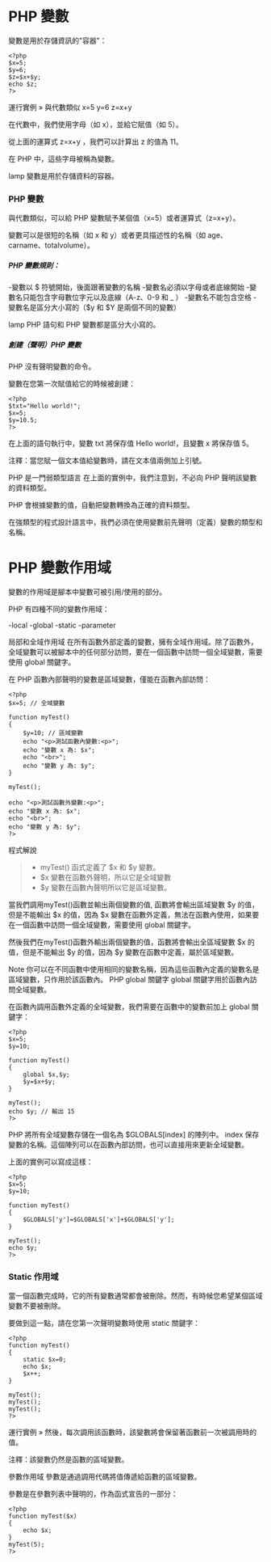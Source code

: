 # PHP 變數

變數是用於存儲資訊的"容器"：

```
<?php
$x=5;
$y=6;
$z=$x+$y;
echo $z;
?>
```
運行實例 »
與代數類似
x=5
y=6
z=x+y

在代數中，我們使用字母（如 x），並給它賦值（如 5）。

從上面的運算式 z=x+y ，我們可以計算出 z 的值為 11。

在 PHP 中，這些字母被稱為變數。

lamp	變數是用於存儲資料的容器。

### PHP 變數
與代數類似，可以給 PHP 變數賦予某個值（x=5）或者運算式（z=x+y）。

變數可以是很短的名稱（如 x 和 y）或者更具描述性的名稱（如 age、carname、totalvolume）。

##### PHP 變數規則：
-變數以 $ 符號開始，後面跟著變數的名稱
-變數名必須以字母或者底線開始
-變數名只能包含字母數位字元以及底線（A-z、0-9 和 _ ）
-變數名不能包含空格
-變數名是區分大小寫的（$y 和 $Y 是兩個不同的變數）

lamp	PHP 語句和 PHP 變數都是區分大小寫的。

##### 創建（聲明）PHP 變數
PHP 沒有聲明變數的命令。

變數在您第一次賦值給它的時候被創建：

```
<?php
$txt="Hello world!";
$x=5;
$y=10.5;
?>
```
在上面的語句執行中，變數 txt 將保存值 Hello world!，且變數 x 將保存值 5。

注釋：當您賦一個文本值給變數時，請在文本值兩側加上引號。

PHP 是一門弱類型語言
在上面的實例中，我們注意到，不必向 PHP 聲明該變數的資料類型。

PHP 會根據變數的值，自動把變數轉換為正確的資料類型。

在強類型的程式設計語言中，我們必須在使用變數前先聲明（定義）變數的類型和名稱。

# PHP 變數作用域
變數的作用域是腳本中變數可被引用/使用的部分。

PHP 有四種不同的變數作用域：

-local
-global
-static
-parameter

局部和全域作用域
在所有函數外部定義的變數，擁有全域作用域。除了函數外，全域變數可以被腳本中的任何部分訪問，要在一個函數中訪問一個全域變數，需要使用 global 關鍵字。

在 PHP 函數內部聲明的變數是區域變數，僅能在函數內部訪問：

```
<?php 
$x=5; // 全域變數 

function myTest() 
{ 
    $y=10; // 區域變數 
    echo "<p>測試函數內變數:<p>"; 
    echo "變數 x 為: $x"; 
    echo "<br>"; 
    echo "變數 y 為: $y"; 
}  

myTest(); 

echo "<p>測試函數外變數:<p>"; 
echo "變數 x 為: $x"; 
echo "<br>"; 
echo "變數 y 為: $y"; 
?>
```
程式解說 

>* myTest() 函式定義了 $x 和 $y 變數。 
>* $x 變數在函數外聲明，所以它是全域變數 
>* $y 變數在函數內聲明所以它是區域變數。

當我們調用myTest()函數並輸出兩個變數的值, 函數將會輸出區域變數 $y 的值，但是不能輸出 $x 的值，因為 $x 變數在函數外定義，無法在函數內使用，如果要在一個函數中訪問一個全域變數，需要使用 global 關鍵字。

然後我們在myTest()函數外輸出兩個變數的值，函數將會輸出全區域變數 $x 的值，但是不能輸出 $y 的值，因為 $y 變數在函數中定義，屬於區域變數。

Note	你可以在不同函數中使用相同的變數名稱，因為這些函數內定義的變數名是區域變數，只作用於該函數內。
PHP global 關鍵字
global 關鍵字用於函數內訪問全域變數。

在函數內調用函數外定義的全域變數，我們需要在函數中的變數前加上 global 關鍵字：
```
<?php
$x=5;
$y=10;
 
function myTest()
{
    global $x,$y;
    $y=$x+$y;
}
 
myTest();
echo $y; // 輸出 15
?>
```

PHP 將所有全域變數存儲在一個名為 $GLOBALS[index] 的陣列中。 index 保存變數的名稱。這個陣列可以在函數內部訪問，也可以直接用來更新全域變數。

上面的實例可以寫成這樣：

```
<?php
$x=5;
$y=10;
 
function myTest()
{
    $GLOBALS['y']=$GLOBALS['x']+$GLOBALS['y'];
} 
 
myTest();
echo $y;
?>
```


### Static 作用域
當一個函數完成時，它的所有變數通常都會被刪除。然而，有時候您希望某個區域變數不要被刪除。

要做到這一點，請在您第一次聲明變數時使用 static 關鍵字：

```
<?php
function myTest()
{
    static $x=0;
    echo $x;
    $x++;
}
 
myTest();
myTest();
myTest();
?>
```

運行實例 »
然後，每次調用該函數時，該變數將會保留著函數前一次被調用時的值。

注釋：該變數仍然是函數的區域變數。

參數作用域
參數是通過調用代碼將值傳遞給函數的區域變數。

參數是在參數列表中聲明的，作為函式宣告的一部分：

```
<?php
function myTest($x)
{
    echo $x;
}
myTest(5);
?>
```

